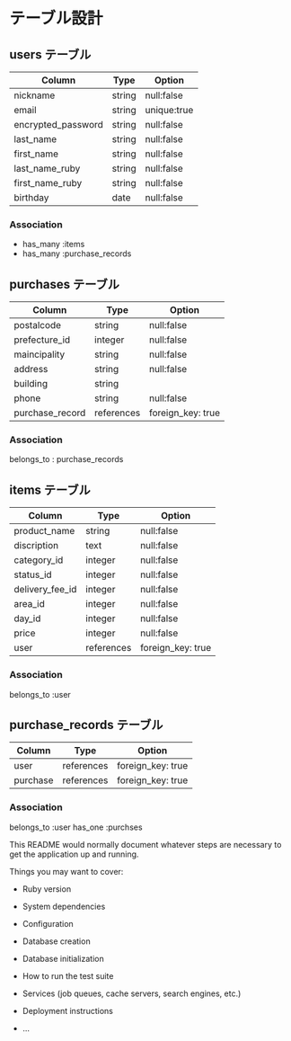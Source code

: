 # テーブル設計

## users テーブル

| Column                | Type    | Option      |
| --------------------- | ------- | ----------- |
| nickname              | string  | null:false  |
| email                 | string  | unique:true |
| encrypted_password    | string  | null:false  |
| last_name             | string  | null:false  |
| first_name            | string  | null:false  |
| last_name_ruby        | string  | null:false  |
| first_name_ruby       | string  | null:false  |
| birthday              | date    | null:false  |

### Association

- has_many :items
- has_many :purchase_records

## purchases テーブル

| Column           | Type       | Option            |
| ---------------- | ---------- | ----------------- |
| postalcode       | string     | null:false        |
| prefecture_id    | integer    | null:false        |
| maincipality     | string     | null:false        |
| address          | string     | null:false        |
| building         | string     |                   |
| phone            | string     | null:false        |
| purchase_record  | references | foreign_key: true |

### Association

belongs_to : purchase_records

## items テーブル

| Column             | Type       | Option            |
| ------------------ | ---------- | ----------------- |
| product_name       | string     | null:false        |
| discription        | text       | null:false        |
| category_id        | integer    | null:false        |
| status_id          | integer    | null:false        |
| delivery_fee_id    | integer    | null:false        |
| area_id            | integer    | null:false        |
| day_id             | integer    | null:false        |
| price              | integer    | null:false        |
| user               | references | foreign_key: true |

### Association
belongs_to :user

## purchase_records テーブル

| Column    | Type       | Option            |
| --------- | ---------- | ----------------- |
| user      | references | foreign_key: true |
| purchase  | references | foreign_key: true |

### Association

belongs_to :user
has_one :purchses


This README would normally document whatever steps are necessary to get the
application up and running.

Things you may want to cover:

* Ruby version

* System dependencies

* Configuration

* Database creation

* Database initialization

* How to run the test suite

* Services (job queues, cache servers, search engines, etc.)

* Deployment instructions

* ...
